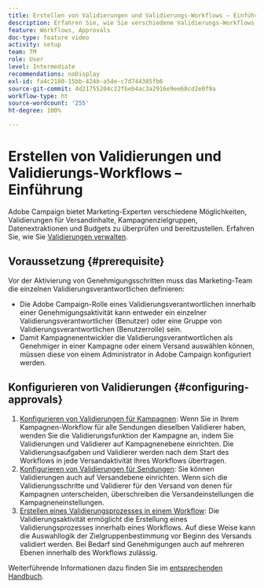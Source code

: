```yaml
---
title: Erstellen von Validierungen und Validierungs-Workflows – Einführung
description: Erfahren Sie, wie Sie verschiedene Validierungs-Workflows konfigurieren.
feature: Workflows, Approvals
doc-type: feature video
activity: setup
team: TM
role: User
level: Intermediate
recommendations: noDisplay
exl-id: fa4c2180-15bb-424b-a54e-c7d744385fb6
source-git-commit: 4d21755204c22fbeb4ac3a2916e9ee68cd2e0f9a
workflow-type: ht
source-wordcount: '255'
ht-degree: 100%

---
```


# Erstellen von Validierungen und Validierungs-Workflows – Einführung

Adobe Campaign bietet Marketing-Experten verschiedene Möglichkeiten, Validierungen für Versandinhalte, Kampagnenzielgruppen, Datenextraktionen und Budgets zu überprüfen und bereitzustellen. Erfahren Sie, wie Sie [Validierungen verwalten](/help/process-management/create-approvals-and-validation-workflows/manage-approvals.md).

## Voraussetzung {#prerequisite}

Vor der Aktivierung von Genehmigungsschritten muss das Marketing-Team die einzelnen Validierungsverantwortlichen definieren:

* Die Adobe Campaign-Rolle eines Validierungsverantwortlichen innerhalb einer Genehmigungsaktivität kann entweder ein einzelner Validierungsverantwortlicher (Benutzer) oder eine Gruppe von Validierungsverantwortlichen (Benutzerrolle) sein.
* Damit Kampagnenentwickler die Validierungsverantwortlichen als Genehmiger in einer Kampagne oder einem Versand auswählen können, müssen diese von einem Administrator in Adobe Campaign konfiguriert werden.

## Konfigurieren von Validierungen {#configuring-approvals}

1. [Konfigurieren von Validierungen für Kampagnen](/help/process-management/create-approvals-and-validation-workflows/configure-approvals-for-campaigns.md):
Wenn Sie in Ihrem Kampagnen-Workflow für alle Sendungen dieselben Validierer haben, wenden Sie die Validierungsfunktion der Kampagne an, indem Sie Validierungen und Validierer auf Kampagnenebene einrichten. Die Validierungsaufgaben und Validierer werden nach dem Start des Workflows in jede Versandaktivität Ihres Workflows übertragen.
2. [Konfigurieren von Validierungen für Sendungen](/help/process-management/create-approvals-and-validation-workflows/configure-approvals-for-deliveries.md): 
Sie können Validierungen auch auf Versandebene einrichten. Wenn sich die Validierungsschritte und Validierer für den Versand von denen für Kampagnen unterscheiden, überschreiben die Versandeinstellungen die Kampagneneinstellungen.
3. [Erstellen eines Validierungsprozesses in einem Workflow](/help/process-management/create-approvals-and-validation-workflows/create-approval-process-in-a-workflow.md): 
Die Validierungsaktivität ermöglicht die Erstellung eines Validierungsprozesses innerhalb eines Workflows. Auf diese Weise kann die Auswahllogik der Zielgruppenbestimmung vor Beginn des Versands validiert werden. Bei Bedarf sind Genehmigungen auch auf mehreren Ebenen innerhalb des Workflows zulässig.

Weiterführende Informationen dazu finden Sie im [entsprechenden Handbuch](https://experienceleague.adobe.com/docs/campaign-classic/using/automating-with-workflows/flow-control-activities/approval.html?lang=de).
